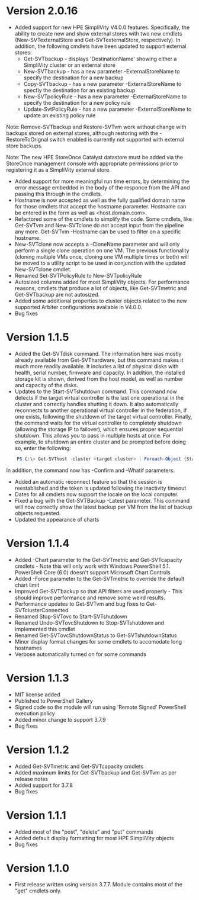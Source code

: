 # Version 2.0.16

* Added support for new HPE SimpliVity V4.0.0 features. Specifically, the ability to create new and show external stores with two new cmdlets (New-SVTexternalStore and Get-SVTexternalStore, respectively). In addition, the following cmdlets have been updated to support external stores:
    * Get-SVTbackup - displays 'DestinationName' showing either a SimpliVity cluster or an external store
    * New-SVTbackup - has a new parameter -ExternalStoreName to specify the destination for a new backup
    * Copy-SVTbackup - has a new parameter -ExternalStoreName to specfiy the destination for an existing backup
    * New-SVTpolicyRule - has a new parameter -ExternalStoreName to specify the destination for a new policy rule
    * Update-SvtPolicyRule - has a new parameter -ExternalStoreName to update an existing policy rule

Note: Remove-SVTbackup and Restore-SVTvm work without change with backups stored on external stores, although restoring with the -RestoreToOrignal switch enabled is currently not supported with external store backups.

Note: The new HPE StoreOnce Catalyst datastore must be added via the StoreOnce management console with appropriate permissions prior to registering it as a SimpliVity external store.
* Added support for more meaningful run time errors, by determining the error message embedded in the body of the responce from the API and passing this through in the cmdlets.
* Hostname is now accepted as well as the fully qualified domain name for those cmdlets that accept the hostname parameter. Hostname can be entered in the form <host> as well as <host.domain.com>.
* Refactored some of the cmdlets to simplify the code. Some cmdlets, like Get-SVTvm and New-SVTclone do not accept input from the pipeline any more. Get-SVTvm -Hostname <host> can be used to filter on a specific hostname.
* New-SVTclone now accepts a -CloneName parameter and will only perform a single clone operation on one VM. The previous functionality (cloning multiple VMs once, cloning one VM multiple times or both) will be moved to a utility script to be used in conjunction with the updated New-SVTclone cmdlet. 
* Renamed Set-SVTPolicyRule to New-SVTpolicyRule
* Autosized columns added for most SimpliVity objects. For performance reasons, cmdlets that produce a lot of objects, like Get-SVTmetric and Get-SVTbackup are not autosized.
* Added some additional properties to cluster objects related to the new supported Arbiter configurations available in V4.0.0. 
* Bug fixes


# Version 1.1.5

* Added the Get-SVTdisk command. The information here was mostly already available from Get-SVThardware, but this command makes it much more readily available. It includes a list of physical disks with health, serial number, firmware and capacity. In addition, the installed storage kit is shown, derived from the host model, as well as number and capacity of the disks.
* Updates to the Start-SVTshutdown command. This command now detects if the target virtual controller is the last one operational in the cluster and correctly handles shutting it down. It also automatically reconnects to another operational virtual controller in the federation, if one exists, following the shutdown of the target virtual controller. Finally, the command waits for the virtual controller to completely shutdown (allowing the storage IP to failover), which ensures proper sequential shutdown. This allows you to pass in multiple hosts at once. For example, to shutdown an entire cluster and be prompted before doing so, enter the following:

```powershell
    PS C:\> Get-SVThost -cluster <target cluster> | Foreach-Object {Start-SVTshutdown -HostName $_.Hostname -Confirm:$True}
```
  In addition, the  command now has -Confirm and -Whatif parameters.

* Added an automatic reconnect feature so that the session is reestablished and the token is updated following the inactivity timeout 
* Dates for all cmdlets now support the locale on the local computer.
* Fixed a bug with the Get-SVTBackup -Latest parameter. This command will now correctly show the latest backup per VM from the list of backup objects requested.
* Updated the appearance of charts

# Version 1.1.4

* Added -Chart parameter to the Get-SVTmetric and Get-SVTcapacity cmdlets - Note this will only work with Windows PowerShell 5.1. PowerShell Core (6.0) doesn't support Microsoft Chart Controls
* Added -Force parameter to the Get-SVTmetric to override the default chart limit
* Improved Get-SVTbackup so that API filters are used properly - This should improve performance and remove some weird results.
* Performance updates to Get-SVTvm and bug fixes to Get-SVTclusterConnected
* Renamed Stop-SVTovc to Start-SVTshutdown
* Renamed Undo-SVTovcShutdown to Stop-SVTshutdown and implemented this cmdlet 
* Renamed Get-SVTovcShutdownStatus to Get-SVTshutdownStatus
* Minor display format changes for some cmdlets to accomodate long hostnames
* Verbose automatically turned on for some commands

# Version 1.1.3

* MIT license added
* Published to PowerShell Gallery
* Signed code so the module will run using 'Remote Signed' PowerShell execution policy
* Added minor change to support 3.7.9
* Bug fixes

# Version 1.1.2

* Added Get-SVTmetric and Get-SVTcapacity cmdlets
* Added maximum limits for Get-SVTbackup and Get-SVTvm as per release notes
* Added support for 3.7.8
* Bug fixes

# Version 1.1.1

* Added most of the "post", "delete" and "put" commands
* Added default display formatting for most HPE SimpliVity objects
* Bug fixes

# Version 1.1.0

* First release written using version 3.7.7. Module contains most of the "get" cmdlets only.
